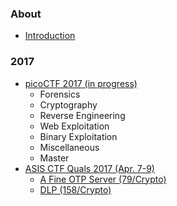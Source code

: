 ### About

* [Introduction](/README.md)

### 2017

* [picoCTF 2017 (in progress)](/2017/picoCTF_2017/README.md)
  * Forensics
  * Cryptography
  * Reverse Engineering
  * Web Exploitation
  * Binary Exploitation
  * Miscellaneous
  * Master
* [ASIS CTF Quals 2017 (Apr. 7-9)](/2017/ASIS_CTF_Quals_2017/README.md)
  * [A Fine OTP Server (79/Crypto)](/2017/ASIS_CTF_Quals_2017/problems/A_Fine_OTP_Server.md)
  * [DLP (158/Crypto)](/2017/ASIS_CTF_Quals_2017/problems/DLP.md)

